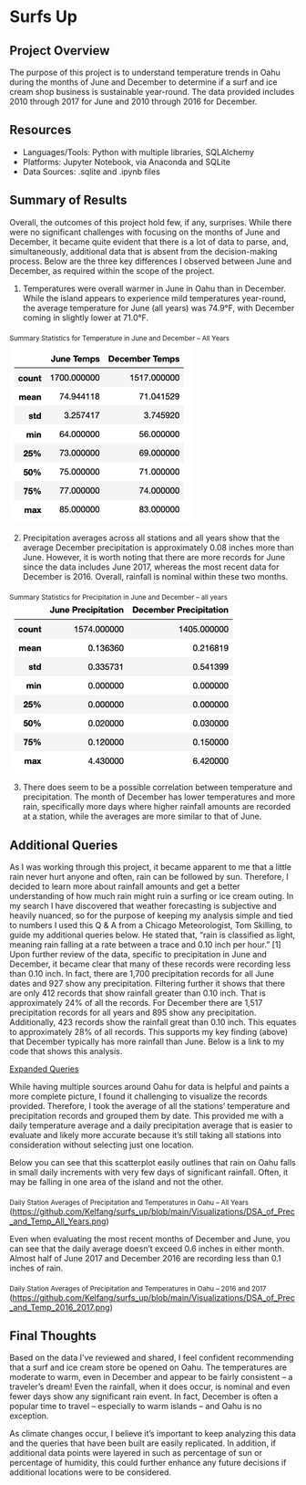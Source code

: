 # Surfs Up

## Project Overview

The purpose of this project is to understand temperature trends in Oahu during the months of June and December to determine if a surf and ice cream shop business is sustainable year-round. The data provided includes 2010 through 2017 for June and 2010 through 2016 for December.

## Resources
* Languages/Tools: Python with multiple libraries, SQLAlchemy
* Platforms: Jupyter Notebook, via Anaconda and SQLite
* Data Sources: .sqlite and .ipynb files

## Summary of Results

Overall, the outcomes of this project hold few, if any, surprises. While there were no significant challenges with focusing on the months of June and December, it became quite evident that there is a lot of data to parse, and, simultaneously, additional data that is absent from the decision-making process. Below are the three key differences I observed between June and December, as required within the scope of the project.

1.	Temperatures were overall warmer in June in Oahu than in December. While the island appears to experience mild temperatures year-round, the average temperature for June (all years) was 74.9°F, with December coming in slightly lower at 71.0°F. 

<sub>Summary Statistics for Temperature in June and December – All Years</sub>
![Summary_stats_Temps](https://github.com/Kelfang/surfs_up/blob/main/Visualizations/Summary_stats_Temps.png)

2.	Precipitation averages across all stations and all years show that the average December precipitation is approximately 0.08 inches more than June. However, it is worth noting that there are more records for June since the data includes June 2017, whereas the most recent data for December is 2016. Overall, rainfall is nominal within these two months.

<sub> Summary Statistics for Precipitation in June and December – all years</sub>
![Summary_stats_Precip](https://github.com/Kelfang/surfs_up/blob/main/Visualizations/Summary_stats_Precip.png)

3.	There does seem to be a possible correlation between temperature and precipitation. The month of December has lower temperatures and more rain, specifically more days where higher rainfall amounts are recorded at a station, while the averages are more similar to that of June. 

## Additional Queries 

As I was working through this project, it became apparent to me that a little rain never hurt anyone and often, rain can be followed by sun. Therefore, I decided to learn more about rainfall amounts and get a better understanding of how much rain might ruin a surfing or ice cream outing. In my search I have discovered that weather forecasting is subjective and heavily nuanced, so for the purpose of keeping my analysis simple and tied to numbers I used this Q & A from a Chicago Meteorologist, Tom Skilling, to guide my additional queries below. He stated that, “rain is classified as light, meaning rain falling at a rate between a trace and 0.10 inch per hour.” [1] 
Upon further review of the data, specific to precipitation in June and December, it became clear that many of these records were recording less than 0.10 inch. In fact, there are 1,700 precipitation records for all June dates and 927 show any precipitation. Filtering further it shows that there are only 412 records that show rainfall greater than 0.10 inch. That is approximately 24% of all the records. For December there are 1,517 precipitation records for all years and 895 show any precipitation. Additionally, 423 records show the rainfall great than 0.10 inch. This equates to approximately 28% of all records. This supports my key finding (above) that December typically has more rainfall than June. Below is a link to my code that shows this analysis.

[Expanded Queries](https://github.com/Kelfang/surfs_up/blob/main/Surfs_Up_Expanded_Queries.ipynb)

While having multiple sources around Oahu for data is helpful and paints a more complete picture, I found it challenging to visualize the records provided. Therefore, I took the average of all the stations’ temperature and precipitation records and grouped them by date. This provided me with a daily temperature average and a daily precipitation average that is easier to evaluate and likely more accurate because it’s still taking all stations into consideration without selecting just one location.

Below you can see that this scatterplot easily outlines that rain on Oahu falls in small daily increments with very few days of significant rainfall. Often, it may be falling in one area of the island and not the other. 

<sub>Daily Station Averages of Precipitation and Temperatures in Oahu – All Years</sub> 
(https://github.com/Kelfang/surfs_up/blob/main/Visualizations/DSA_of_Prec_and_Temp_All_Years.png)

Even when evaluating the most recent months of December and June, you can see that the daily average doesn’t exceed 0.6 inches in either month. Almost half of June 2017 and December 2016 are recording less than 0.1 inches of rain. 

<sub>Daily Station Averages of Precipitation and Temperatures in Oahu – 2016 and 2017</sub>
(https://github.com/Kelfang/surfs_up/blob/main/Visualizations/DSA_of_Prec_and_Temp_2016_2017.png)

## Final Thoughts

Based on the data I’ve reviewed and shared, I feel confident recommending that a surf and ice cream store be opened on Oahu. The temperatures are moderate to warm, even in December and appear to be fairly consistent – a traveler’s dream! Even the rainfall, when it does occur, is nominal and even fewer days show any significant rain event. In fact, December is often a popular time to travel – especially to warm islands – and Oahu is no exception.

As climate changes occur, I believe it’s important to keep analyzing this data and the queries that have been built are easily replicated. In addition, if additional data points were layered in such as percentage of sun or percentage of humidity, this could further enhance any future decisions if additional locations were to be considered.  

